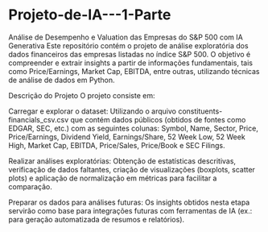 # Projeto-de-IA---1-Parte
Análise de Desempenho e Valuation das Empresas do S&P 500 com IA Generativa
Este repositório contém o projeto de análise exploratória dos dados financeiros das empresas listadas no índice S&P 500. O objetivo é compreender e extrair insights a partir de informações fundamentais, tais como Price/Earnings, Market Cap, EBITDA, entre outras, utilizando técnicas de análise de dados em Python.

Descrição do Projeto
O projeto consiste em:

Carregar e explorar o dataset: Utilizando o arquivo constituents-financials_csv.csv que contém dados públicos (obtidos de fontes como EDGAR, SEC, etc.) com as seguintes colunas: Symbol, Name, Sector, Price, Price/Earnings, Dividend Yield, Earnings/Share, 52 Week Low, 52 Week High, Market Cap, EBITDA, Price/Sales, Price/Book e SEC Filings.

Realizar análises exploratórias: Obtenção de estatísticas descritivas, verificação de dados faltantes, criação de visualizações (boxplots, scatter plots) e aplicação de normalização em métricas para facilitar a comparação.

Preparar os dados para análises futuras: Os insights obtidos nesta etapa servirão como base para integrações futuras com ferramentas de IA (ex.: para geração automatizada de resumos e relatórios).
